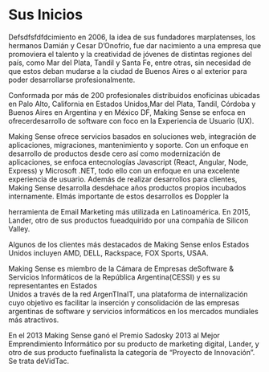 # Sus Inicios

Defsdfsfdfdcimiento en 2006, la idea de sus fundadores marplatenses, los hermanos Damián y Cesar D’Onofrio, fue dar nacimiento a una empresa que promoviera el talento y la creatividad de jóvenes de distintas regiones del país, como Mar del Plata, Tandil y Santa Fe, entre otras, sin necesidad de que estos deban mudarse a la ciudad de Buenos Aires o al exterior para poder desarrollarse profesionalmente.

Conformada por más de 200 profesionales distribuidos enoficinas ubicadas en Palo Alto, California en Estados Unidos,Mar del Plata, Tandil, Córdoba y Buenos Aires en Argentina y en México DF, Making Sense se enfoca en ofrecerdesarrollo de software con foco en la Experiencia de Usuario \(UX\).

Making Sense ofrece servicios basados en soluciones web, integración de aplicaciones, migraciones, mantenimiento y soporte. Con un enfoque en desarrollo de productos desde cero así como modernización de aplicaciones, se enfoca entecnologías Javascript \(React, Angular, Node, Express\) y Microsoft .NET, todo ello con un enfoque en una excelente experiencia de usuario. Además de realizar desarrollos para clientes, Making Sense desarrolla desdehace años productos propios incubados internamente. Elmás importante de estos desarrollos es Doppler la

herramienta de Email Marketing más utilizada en Latinoamérica. En 2015, Lander, otro de sus productos fueadquirido por una compañía de Silicon Valley.

Algunos de los clientes más destacados de Making Sense enlos Estados Unidos incluyen AMD, DELL, Rackspace, FOX Sports, USAA.

Making Sense es miembro de la Cámara de Empresas deSoftware & Servicios Informáticos de la República Argentina\(CESSI\) y es su representantes en Estados  
Unidos a través de la red ArgenTInaIT, una plataforma de internalización cuyo objetivo es facilitar la inserción y consolidación de las empresas argentinas de software y servicios informáticos en los mercados mundiales más atractivos.

En el 2013 Making Sense ganó el Premio Sadosky 2013 al Mejor Emprendimiento Informático por su producto de marketing digital, Lander, y otro de sus producto fuefinalista la categoría de “Proyecto de Innovación”. Se trata deVidTac.

